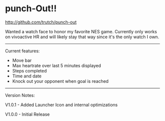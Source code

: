 punch-Out!!
===============================================

http://github.com/trutch/punch-out

Wanted a watch face to honor my favorite NES game. Currently only works on vivoactive HR and will likely stay that way since it's the only watch I own.

-------------------------------

Current features:

* Move bar
* Max heartrate over last 5 minutes displayed
* Steps completed
* Time and date
* Knock out your opponent when goal is reached


 -------------------------------

 Version Notes:

 V1.0.1 - Added Launcher Icon and internal optimizations

 V1.0.0 - Initial Release
